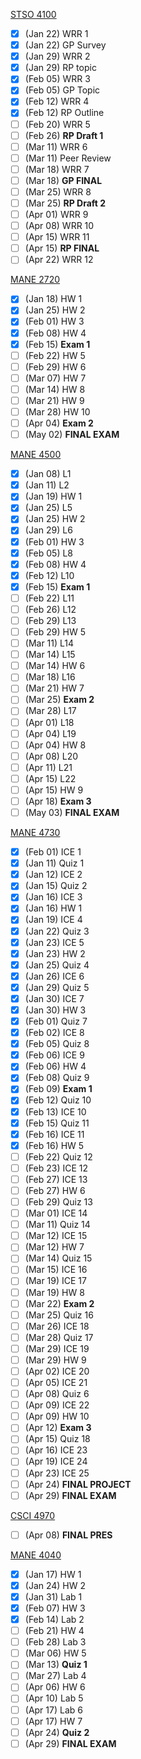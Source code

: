 <u>STSO 4100</u>

- [x] (Jan 22) WRR 1
- [x] (Jan 22) GP Survey
- [x] (Jan 29) WRR 2
- [x] (Jan 29) RP topic
- [x] (Feb 05) WRR 3
- [x] (Feb 05) GP Topic
- [x] (Feb 12) WRR 4
- [x] (Feb 12) RP Outline
- [ ] (Feb 20) WRR 5
- [ ] (Feb 26) **RP Draft 1**
- [ ] (Mar 11) WRR 6
- [ ] (Mar 11) Peer Review
- [ ] (Mar 18) WRR 7
- [ ] (Mar 18) **GP FINAL**
- [ ] (Mar 25) WRR 8
- [ ] (Mar 25) **RP Draft 2**
- [ ] (Apr 01) WRR 9
- [ ] (Apr 08) WRR 10
- [ ] (Apr 15) WRR 11
- [ ] (Apr 15) **RP FINAL**
- [ ] (Apr 22) WRR 12

<u>MANE 2720</u>

- [x] (Jan 18) HW 1
- [x] (Jan 25) HW 2
- [x] (Feb 01) HW 3
- [x] (Feb 08) HW 4
- [x] (Feb 15) **Exam 1**
- [ ] (Feb 22) HW 5
- [ ] (Feb 29) HW 6
- [ ] (Mar 07) HW 7
- [ ] (Mar 14) HW 8
- [ ] (Mar 21) HW 9
- [ ] (Mar 28) HW 10
- [ ] (Apr 04) **Exam 2** 
- [ ] (May 02) **FINAL EXAM**

<u>MANE 4500</u>

- [x] (Jan 08) L1
- [x] (Jan 11) L2
- [x] (Jan 19) HW 1
- [x] (Jan 25) L5
- [x] (Jan 25) HW 2
- [x] (Jan 29) L6
- [x] (Feb 01) HW 3
- [x] (Feb 05) L8
- [x] (Feb 08) HW 4
- [x] (Feb 12) L10
- [x] (Feb 15) **Exam 1**
- [ ] (Feb 22) L11
- [ ] (Feb 26) L12
- [ ] (Feb 29) L13
- [ ] (Feb 29) HW 5
- [ ] (Mar 11) L14
- [ ] (Mar 14) L15
- [ ] (Mar 14) HW 6
- [ ] (Mar 18) L16
- [ ] (Mar 21) HW 7
- [ ] (Mar 25) **Exam 2**
- [ ] (Mar 28) L17
- [ ] (Apr 01) L18
- [ ] (Apr 04) L19
- [ ] (Apr 04) HW 8
- [ ] (Apr 08) L20
- [ ] (Apr 11) L21
- [ ] (Apr 15) L22
- [ ] (Apr 15) HW 9
- [ ] (Apr 18) **Exam 3**
- [ ] (May 03) **FINAL EXAM**

<u>MANE 4730</u>

- [x] (Feb 01) ICE 1
- [x] (Jan 11) Quiz 1
- [x] (Jan 12) ICE 2
- [x] (Jan 15) Quiz 2
- [x] (Jan 16) ICE 3
- [x] (Jan 16) HW 1
- [x] (Jan 19) ICE 4
- [x] (Jan 22) Quiz 3
- [x] (Jan 23) ICE 5
- [x] (Jan 23) HW 2
- [x] (Jan 25) Quiz 4
- [x] (Jan 26) ICE 6
- [x] (Jan 29) Quiz 5
- [x] (Jan 30) ICE 7
- [x] (Jan 30) HW 3
- [x] (Feb 01) Quiz 7
- [x] (Feb 02) ICE 8
- [x] (Feb 05) Quiz 8
- [x] (Feb 06) ICE 9
- [x] (Feb 06) HW 4
- [x] (Feb 08) Quiz 9
- [x] (Feb 09) **Exam 1**
- [x] (Feb 12) Quiz 10
- [x] (Feb 13) ICE 10
- [x] (Feb 15) Quiz 11
- [x] (Feb 16) ICE 11
- [x] (Feb 16) HW 5
- [ ] (Feb 22) Quiz 12
- [ ] (Feb 23) ICE 12
- [ ] (Feb 27) ICE 13
- [ ] (Feb 27) HW 6
- [ ] (Feb 29) Quiz 13
- [ ] (Mar 01) ICE 14
- [ ] (Mar 11) Quiz 14
- [ ] (Mar 12) ICE 15
- [ ] (Mar 12) HW 7
- [ ] (Mar 14) Quiz 15
- [ ] (Mar 15) ICE 16
- [ ] (Mar 19) ICE 17
- [ ] (Mar 19) HW 8
- [ ] (Mar 22) **Exam 2**
- [ ] (Mar 25) Quiz 16
- [ ] (Mar 26) ICE 18
- [ ] (Mar 28) Quiz 17
- [ ] (Mar 29) ICE 19
- [ ] (Mar 29) HW 9
- [ ] (Apr 02) ICE 20
- [ ] (Apr 05) ICE 21
- [ ] (Apr 08) Quiz 6
- [ ] (Apr 09) ICE 22
- [ ] (Apr 09) HW 10
- [ ] (Apr 12) **Exam 3**
- [ ] (Apr 15) Quiz 18
- [ ] (Apr 16) ICE 23
- [ ] (Apr 19) ICE 24
- [ ] (Apr 23) ICE 25
- [ ] (Apr 24) **FINAL PROJECT**
- [ ] (Apr 29) **FINAL EXAM**

<u>CSCI 4970</u>

- [ ] (Apr 08) **FINAL PRES**

<u>MANE 4040</u>

- [x] (Jan 17) HW 1
- [x] (Jan 24) HW 2
- [x] (Jan 31) Lab 1
- [x] (Feb 07) HW 3
- [x] (Feb 14) Lab 2
- [ ] (Feb 21) HW 4
- [ ] (Feb 28) Lab 3
- [ ] (Mar 06) HW 5
- [ ] (Mar 13) **Quiz 1**
- [ ] (Mar 27) Lab 4
- [ ] (Apr 06) HW 6
- [ ] (Apr 10) Lab 5
- [ ] (Apr 17) Lab 6
- [ ] (Apr 17) HW 7
- [ ] (Apr 24) **Quiz 2**
- [ ] (Apr 29) **FINAL EXAM**